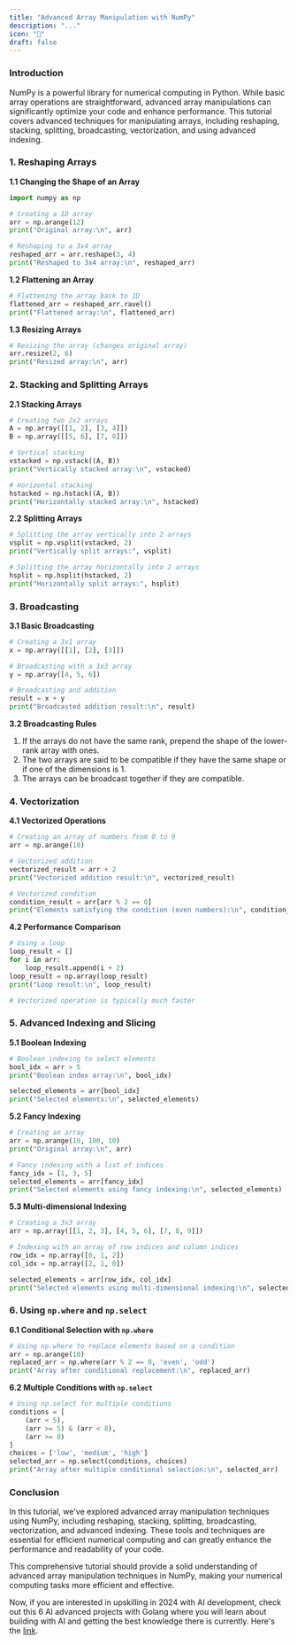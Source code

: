 ```yaml
---
title: "Advanced Array Manipulation with NumPy"
description: "..."
icon: "🎲"
draft: false
---
```


### Introduction

NumPy is a powerful library for numerical computing in Python. While basic array operations are straightforward, advanced array manipulations can significantly optimize your code and enhance performance. This tutorial covers advanced techniques for manipulating arrays, including reshaping, stacking, splitting, broadcasting, vectorization, and using advanced indexing.

### 1. Reshaping Arrays

**1.1 Changing the Shape of an Array**

```python
import numpy as np

# Creating a 1D array
arr = np.arange(12)
print("Original array:\n", arr)

# Reshaping to a 3x4 array
reshaped_arr = arr.reshape(3, 4)
print("Reshaped to 3x4 array:\n", reshaped_arr)
```

**1.2 Flattening an Array**

```python
# Flattening the array back to 1D
flattened_arr = reshaped_arr.ravel()
print("Flattened array:\n", flattened_arr)
```

**1.3 Resizing Arrays**

```python
# Resizing the array (changes original array)
arr.resize(2, 6)
print("Resized array:\n", arr)
```

### 2. Stacking and Splitting Arrays

**2.1 Stacking Arrays**

```python
# Creating two 2x2 arrays
A = np.array([[1, 2], [3, 4]])
B = np.array([[5, 6], [7, 8]])

# Vertical stacking
vstacked = np.vstack((A, B))
print("Vertically stacked array:\n", vstacked)

# Horizontal stacking
hstacked = np.hstack((A, B))
print("Horizontally stacked array:\n", hstacked)
```

**2.2 Splitting Arrays**

```python
# Splitting the array vertically into 2 arrays
vsplit = np.vsplit(vstacked, 2)
print("Vertically split arrays:", vsplit)

# Splitting the array horizontally into 2 arrays
hsplit = np.hsplit(hstacked, 2)
print("Horizontally split arrays:", hsplit)
```

### 3. Broadcasting

**3.1 Basic Broadcasting**

```python
# Creating a 3x1 array
x = np.array([[1], [2], [3]])

# Broadcasting with a 1x3 array
y = np.array([4, 5, 6])

# Broadcasting and addition
result = x + y
print("Broadcasted addition result:\n", result)
```

**3.2 Broadcasting Rules**

1. If the arrays do not have the same rank, prepend the shape of the lower-rank array with ones.
2. The two arrays are said to be compatible if they have the same shape or if one of the dimensions is 1.
3. The arrays can be broadcast together if they are compatible.

### 4. Vectorization

**4.1 Vectorized Operations**

```python
# Creating an array of numbers from 0 to 9
arr = np.arange(10)

# Vectorized addition
vectorized_result = arr + 2
print("Vectorized addition result:\n", vectorized_result)

# Vectorized condition
condition_result = arr[arr % 2 == 0]
print("Elements satisfying the condition (even numbers):\n", condition_result)
```

**4.2 Performance Comparison**

```python
# Using a loop
loop_result = []
for i in arr:
    loop_result.append(i + 2)
loop_result = np.array(loop_result)
print("Loop result:\n", loop_result)

# Vectorized operation is typically much faster
```

### 5. Advanced Indexing and Slicing

**5.1 Boolean Indexing**

```python
# Boolean indexing to select elements
bool_idx = arr > 5
print("Boolean index array:\n", bool_idx)

selected_elements = arr[bool_idx]
print("Selected elements:\n", selected_elements)
```

**5.2 Fancy Indexing**

```python
# Creating an array
arr = np.arange(10, 100, 10)
print("Original array:\n", arr)

# Fancy indexing with a list of indices
fancy_idx = [1, 3, 5]
selected_elements = arr[fancy_idx]
print("Selected elements using fancy indexing:\n", selected_elements)
```

**5.3 Multi-dimensional Indexing**

```python
# Creating a 3x3 array
arr = np.array([[1, 2, 3], [4, 5, 6], [7, 8, 9]])

# Indexing with an array of row indices and column indices
row_idx = np.array([0, 1, 2])
col_idx = np.array([2, 1, 0])

selected_elements = arr[row_idx, col_idx]
print("Selected elements using multi-dimensional indexing:\n", selected_elements)
```

### 6. Using `np.where` and `np.select`

**6.1 Conditional Selection with `np.where`**

```python
# Using np.where to replace elements based on a condition
arr = np.arange(10)
replaced_arr = np.where(arr % 2 == 0, 'even', 'odd')
print("Array after conditional replacement:\n", replaced_arr)
```

**6.2 Multiple Conditions with `np.select`**

```python
# Using np.select for multiple conditions
conditions = [
    (arr < 5),
    (arr >= 5) & (arr < 8),
    (arr >= 8)
]
choices = ['low', 'medium', 'high']
selected_arr = np.select(conditions, choices)
print("Array after multiple conditional selection:\n", selected_arr)
```

### Conclusion

In this tutorial, we've explored advanced array manipulation techniques using NumPy, including reshaping, stacking, splitting, broadcasting, vectorization, and advanced indexing. These tools and techniques are essential for efficient numerical computing and can greatly enhance the performance and readability of your code.

This comprehensive tutorial should provide a solid understanding of advanced array manipulation techniques in NumPy, making your numerical computing tasks more efficient and effective.

Now, if you are interested in upskilling in 2024 with AI development, check out this 6 AI advanced projects with Golang where you will learn about building with AI and getting the best knowledge there is currently. Here's the [link](https://akhilsharmatech.gumroad.com/l/zgxqq).
